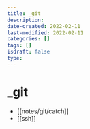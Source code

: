 ```yaml
---
title: _git
description: 
date-created: 2022-02-11
last-modified: 2022-02-11
categories: [] 
tags: []
isdraft: false
type: 
---
```


# _git

- [[notes/git/catch]]
- [[ssh]]
